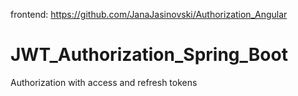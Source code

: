 frontend: https://github.com/JanaJasinovski/Authorization_Angular

# JWT_Authorization_Spring_Boot
Authorization with access and refresh tokens
